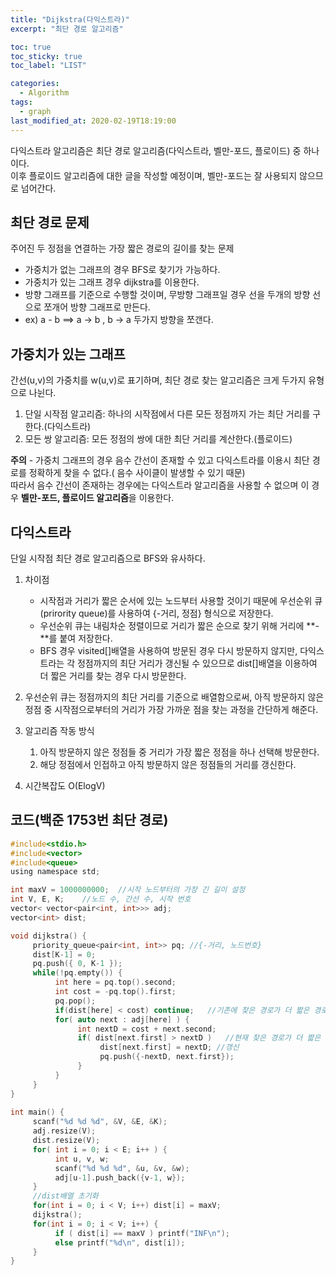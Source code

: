 ```yaml
---
title: "Dijkstra(다익스트라)"
excerpt: "최단 경로 알고리즘"

toc: true
toc_sticky: true
toc_label: "LIST"

categories:
  - Algorithm
tags:
  - graph
last_modified_at: 2020-02-19T18:19:00
---
```

다익스트라 알고리즘은 최단 경로 알고리즘(다익스트라, 벨만-포드, 플로이드) 중 하나이다.  
이후 플로이드 알고리즘에 대한 글을 작성할 예정이며, 벨만-포드는 잘 사용되지 않으므로 넘어간다.  


최단 경로 문제  
-----------------  
주어진 두 정점을 연결하는 가장 짧은 경로의 길이를 찾는 문제
- 가중치가 없는 그래프의 경우 BFS로 찾기가 가능하다.  
- 가중치가 있는 그래프 경우 dijkstra를 이용한다.
- 방향 그래프를 기준으로 수행할 것이며, 무방향 그래프일 경우 선을 두개의 방향 선으로 쪼개어 방향 그래프로 만든다.  
- ex) a - b ==> a -> b , b -> a 두가지 방향을 쪼갠다.  


가중치가 있는 그래프  
------------------------  
간선(u,v)의 가중치를 w(u,v)로 표기하며, 최단 경로 찾는 알고리즘은 크게 두가지 유형으로 나뉜다.  
1. 단일 시작점 알고리즘: 하나의 시작점에서 다른 모든 정점까지 가는 최단 거리를 구한다.(다익스트라)  
2. 모든 쌍 알고리즘: 모든 정점의 쌍에 대한 최단 거리를 계산한다.(플로이드)  


**주의** - 가중치 그래프의 경우 음수 간선이 존재할 수 있고 다익스트라를 이용시 최단 경로를 정확하게 찾을 수 없다.( 음수 사이클이 발생할 수 있기 때문)  
따라서 음수 간선이 존재하는 경우에는 다익스트라 알고리즘을 사용할 수 없으며 이 경우 **벨만-포드, 플로이드 알고리즘**을 이용한다.  


다익스트라  
--------------  
단일 시작점 최단 경로 알고리즘으로 BFS와 유사하다.  
1. 차이점  
	- 시작점과 거리가 짧은 순서에 있는 노드부터 사용할 것이기 때문에 우선순위 큐(prirority queue)를 사용하여 {-거리, 정점} 형식으로 저장한다.  
	- 우선순위 큐는 내림차순 정렬이므로 거리가 짧은 순으로 찾기 위해 거리에 **-**를 붙여 저장한다.  
	- BFS 경우 visited[]배열을 사용하여 방문된 경우 다시 방문하지 않지만, 다익스트라는 각 정점까지의 최단 거리가 갱신될 수 있으므로 dist[]배열을 이용하여 더 짧은 거리를 찾는 경우 다시 방문한다.  
2. 우선순위 큐는 정점까지의 최단 거리를 기준으로 배열함으로써, 아직 방문하지 않은 정점 중 시작점으로부터의 거리가 가장 가까운 점을 찾는 과정을 간단하게 해준다.  
3. 알고리즘 작동 방식
	1. 아직 방문하지 않은 정점들 중 거리가 가장 짧은 정점을 하나 선택해 방문한다.  
	2. 해당 정점에서 인접하고 아직 방문하지 않은 정점들의 거리를 갱신한다.  

4. 시간복잡도 O(ElogV)  

코드(백준 1753번 최단 경로)  
-----------  

``` c  		 
#include<stdio.h>
#include<vector>
#include<queue>
using namespace std;

int maxV = 1000000000;	//시작 노드부터의 가장 긴 길이 설정
int V, E, K;	//노드 수, 간선 수, 시작 번호
vector< vector<pair<int, int>>> adj;
vector<int> dist;

void dijkstra() {
     priority_queue<pair<int, int>> pq;	//{-거리, 노드번호}
     dist[K-1] = 0;
     pq.push({ 0, K-1 });
     while(!pq.empty()) {
          int here = pq.top().second;
          int cost = -pq.top().first;
          pq.pop();
          if(dist[here] < cost) continue;	//기존에 찾은 경로가 더 짧은 경로일 경우 pass
          for( auto next : adj[here] ) {
               int nextD = cost + next.second;
               if( dist[next.first] > nextD )	//현재 찾은 경로가 더 짧은 경로인 경우
                    dist[next.first] = nextD; //갱신
                    pq.push({-nextD, next.first});
               }
          }
     }
}
		  
int main() {
     scanf("%d %d %d", &V, &E, &K);
     adj.resize(V);
     dist.resize(V);
     for( int i = 0; i < E; i++ ) {
          int u, v, w;
          scanf("%d %d %d", &u, &v, &w);
          adj[u-1].push_back({v-1, w});
     }
     //dist배열 초기화
     for(int i = 0; i < V; i++) dist[i] = maxV;
     dijkstra();
     for(int i = 0; i < V; i++) {
          if ( dist[i] == maxV ) printf("INF\n");
          else printf("%d\n", dist[i]);
     }
}
```  